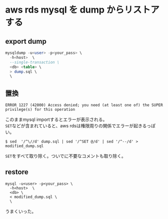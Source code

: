 # aws rds mysql を dump からリストアする



## export dump 

```sql
mysqldump -u<user> -p<your_pass> \
  -h<host>  \
  --single-transaction \
  <db> <table> \
  > dump.sql \
  \
```


## 置換

```
ERROR 1227 (42000) Access denied; you need (at least one of) the SUPER privilege(s) for this operation
```

このままmysql importするとエラーが表示される。  
`SET`などが含まれていると、aws rdsは権限周りの関係でエラーが起きるっぽい。  

```shell
$ sed  '/^\//d' dump.sql | sed '/^SET @/d' | sed '/^--/d' > modified_dump.sql
```

`SET`をすべて取り除く。ついでに不要なコメントも取り除く。

## restore

```shell
mysql -u<user> -p<your_pass> \
  -h<host>  \
  <db> \
  < modified_dump.sql \
  \
```


うまくいった。

